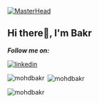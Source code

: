 [![MasterHead](https://www.omadahealth.com/hubfs/QuantifyingBehavior_Header_Animate_080818-1.gif)](https://portfolio.mohdbakr.com)


## Hi there👋, I'm Bakr

 ***Follow me on:*** 
 
[![linkedin](https://img.shields.io/badge/linkedin-0A66C2?style=for-the-badge&logo=linkedin&logoColor=white)](https://www.linkedin.com/in/mohdbakr/)

<p><img align="left" src="https://github-readme-stats.vercel.app/api/top-langs?username=mohdbakr&show_icons=true&locale=en&layout=compact" alt="mohdbakr" /></p>

<p>&nbsp;<img align="center" src="https://github-readme-stats.vercel.app/api?username=mohdbakr&show_icons=true&locale=en" alt="mohdbakr" /></p>

<p><img align="center" src="https://github-readme-streak-stats.herokuapp.com/?user=mohdbakr&" alt="mohdbakr" /></p>

<!--
**Mohdbakr/Mohdbakr** is a ✨ _special_ ✨ repository because its `README.md` (this file) appears on your GitHub profile.
[![GitHub](https://www.linkedin.com/in/mohdbak)](https://github.com/bakr-ucb/)

Here are some ideas to get you started:

- 🔭 I’m currently working on ...
- 🌱 I’m currently learning ...
- 👯 I’m looking to collaborate on ...
- 🤔 I’m looking for help with ...
- 💬 Ask me about ...
- 📫 How to reach me: ...
- 😄 Pronouns: ...
- ⚡ Fun fact: ...
-->
